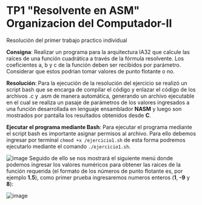 # TP1 "Resolvente en ASM" Organizacion del Computador-II
Resolución del primer trabajo practico individual


**Consigna**: Realizar un programa para la arquitectura IA32 que calcule las raíces de una función
cuadrática a través de la fórmula resolvente. Los coeficientes a, b y c de la función
deben ser recibidos por parámetro. Considerar que estos podrían tomar valores de
punto flotante o no.

**Resolución**: Para la ejecución de la resolución del ejercicio se realizó un script bash que se encarga de compilar el código y enlazar el código de los archivos .c y .asm de manera automática, generando un archivo ejecutable en el cual se realiza un pasaje de parámetros de los valores ingresados a una función desarrollada en lenguaje ensamblador **NASM** y luego son mostrados por pantalla los resultados obtenidos desde **C**.

**Ejecutar el programa mediante Bash**:
Para ejecutar el programa mediante el script bash es importante asignar permisos al archivo. Para ello debemos ingresar por terminal ```chmod +x /ejercicio1.sh``` de esta forma podremos ejecutarlo mediante el comando ```./ejercicio1.sh```. 

![image](https://user-images.githubusercontent.com/54609896/116950958-f908bc00-ac5c-11eb-9bb1-3cbdf86d83a4.png)
Seguido de ello se nos mostrará el siguiente menú donde podemos ingresar los valores numéricos para obtener las raices de la función requerida (el formato de los números de punto flotante es, por ejemplo **1.5**), como primer prueba ingresaremos numeros enteros (**1**, **-9** y **8**):

![image](https://user-images.githubusercontent.com/54609896/117231824-62700280-adf6-11eb-85b7-da64e98cb239.png)


